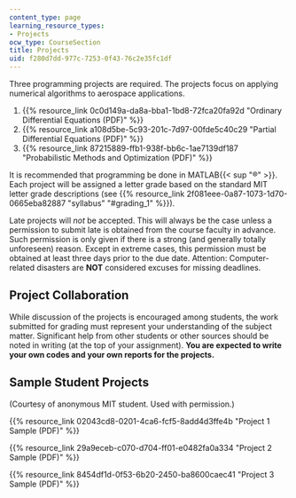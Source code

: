 ```yaml
---
content_type: page
learning_resource_types:
- Projects
ocw_type: CourseSection
title: Projects
uid: f280d7dd-977c-7253-0f43-76c2e35fc1df
---
```


Three programming projects are required. The projects focus on applying numerical algorithms to aerospace applications.

1.  {{% resource_link 0c0d149a-da8a-bba1-1bd8-72fca20fa92d "Ordinary Differential Equations (PDF)" %}}
2.  {{% resource_link a108d5be-5c93-201c-7d97-00fde5c40c29 "Partial Differential Equations (PDF)" %}}
3.  {{% resource_link 87215889-ffb1-938f-bb6c-1ae7139df187 "Probabilistic Methods and Optimization (PDF)" %}}

It is recommended that programming be done in MATLAB{{< sup "®" >}}. Each project will be assigned a letter grade based on the standard MIT letter grade descriptions (see {{% resource_link 2f081eee-0a87-1073-1d70-0665eba82887 "syllabus" "#grading_1" %}}).

Late projects will _not_ be accepted. This will always be the case unless a permission to submit late is obtained from the course faculty in advance. Such permission is only given if there is a strong (and generally totally unforeseen) reason. Except in extreme cases, this permission must be obtained at least three days prior to the due date. Attention: Computer-related disasters are **NOT** considered excuses for missing deadlines.

Project Collaboration
---------------------

While discussion of the projects is encouraged among students, the work submitted for grading must represent your understanding of the subject matter. Significant help from other students or other sources should be noted in writing (at the top of your assignment). **You are expected to write your own codes and your own reports for the projects.**

Sample Student Projects
-----------------------

(Courtesy of anonymous MIT student. Used with permission.)

{{% resource_link 02043cd8-0201-4ca6-fcf5-8add4d3ffe4b "Project 1 Sample (PDF)" %}}

{{% resource_link 29a9eceb-c070-d704-ff01-e0482fa0a334 "Project 2 Sample (PDF)" %}}

{{% resource_link 8454df1d-0f53-6b20-2450-ba8600caec41 "Project 3 Sample (PDF)" %}}